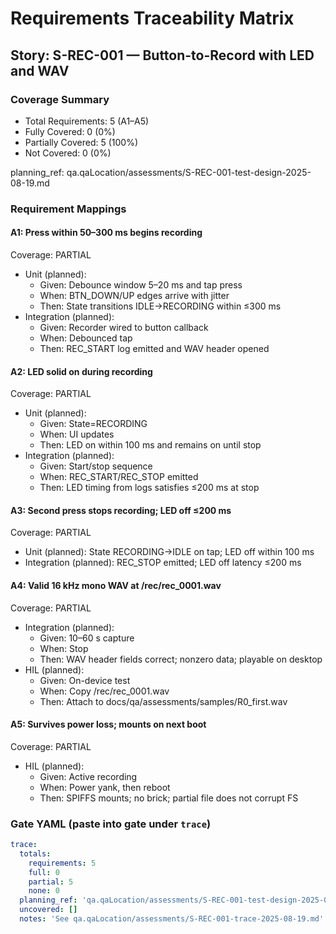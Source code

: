 # Requirements Traceability Matrix

## Story: S-REC-001 — Button-to-Record with LED and WAV

### Coverage Summary

- Total Requirements: 5 (A1–A5)
- Fully Covered: 0 (0%)
- Partially Covered: 5 (100%)
- Not Covered: 0 (0%)

planning_ref: qa.qaLocation/assessments/S-REC-001-test-design-2025-08-19.md

### Requirement Mappings

#### A1: Press within 50–300 ms begins recording

Coverage: PARTIAL

- Unit (planned):
  - Given: Debounce window 5–20 ms and tap press
  - When: BTN_DOWN/UP edges arrive with jitter
  - Then: State transitions IDLE→RECORDING within ≤300 ms
- Integration (planned):
  - Given: Recorder wired to button callback
  - When: Debounced tap
  - Then: REC_START log emitted and WAV header opened

#### A2: LED solid on during recording

Coverage: PARTIAL

- Unit (planned):
  - Given: State=RECORDING
  - When: UI updates
  - Then: LED on within 100 ms and remains on until stop
- Integration (planned):
  - Given: Start/stop sequence
  - When: REC_START/REC_STOP emitted
  - Then: LED timing from logs satisfies ≤200 ms at stop

#### A3: Second press stops recording; LED off ≤200 ms

Coverage: PARTIAL

- Unit (planned): State RECORDING→IDLE on tap; LED off within 100 ms
- Integration (planned): REC_STOP emitted; LED off latency ≤200 ms

#### A4: Valid 16 kHz mono WAV at /rec/rec_0001.wav

Coverage: PARTIAL

- Integration (planned):
  - Given: 10–60 s capture
  - When: Stop
  - Then: WAV header fields correct; nonzero data; playable on desktop
- HIL (planned):
  - Given: On-device test
  - When: Copy /rec/rec_0001.wav
  - Then: Attach to docs/qa/assessments/samples/R0_first.wav

#### A5: Survives power loss; mounts on next boot

Coverage: PARTIAL

- HIL (planned):
  - Given: Active recording
  - When: Power yank, then reboot
  - Then: SPIFFS mounts; no brick; partial file does not corrupt FS

### Gate YAML (paste into gate under `trace`)

```yaml
trace:
  totals:
    requirements: 5
    full: 0
    partial: 5
    none: 0
  planning_ref: 'qa.qaLocation/assessments/S-REC-001-test-design-2025-08-19.md'
  uncovered: []
  notes: 'See qa.qaLocation/assessments/S-REC-001-trace-2025-08-19.md'
```
